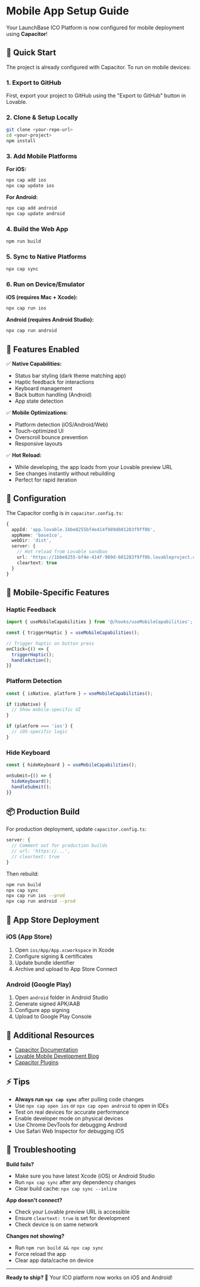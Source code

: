 # Mobile App Setup Guide

Your LaunchBase ICO Platform is now configured for mobile deployment using **Capacitor**!

## 🚀 Quick Start

The project is already configured with Capacitor. To run on mobile devices:

### 1. Export to GitHub
First, export your project to GitHub using the "Export to GitHub" button in Lovable.

### 2. Clone & Setup Locally
```bash
git clone <your-repo-url>
cd <your-project>
npm install
```

### 3. Add Mobile Platforms

**For iOS:**
```bash
npx cap add ios
npx cap update ios
```

**For Android:**
```bash
npx cap add android  
npx cap update android
```

### 4. Build the Web App
```bash
npm run build
```

### 5. Sync to Native Platforms
```bash
npx cap sync
```

### 6. Run on Device/Emulator

**iOS (requires Mac + Xcode):**
```bash
npx cap run ios
```

**Android (requires Android Studio):**
```bash
npx cap run android
```

## 📱 Features Enabled

✅ **Native Capabilities:**
- Status bar styling (dark theme matching app)
- Haptic feedback for interactions
- Keyboard management
- Back button handling (Android)
- App state detection

✅ **Mobile Optimizations:**
- Platform detection (iOS/Android/Web)
- Touch-optimized UI
- Overscroll bounce prevention
- Responsive layouts

✅ **Hot Reload:**
- While developing, the app loads from your Lovable preview URL
- See changes instantly without rebuilding
- Perfect for rapid iteration

## 🔧 Configuration

The Capacitor config is in `capacitor.config.ts`:

```typescript
{
  appId: 'app.lovable.1bbe8255bf4e414f989d601283f9ff0b',
  appName: 'base1co',
  webDir: 'dist',
  server: {
    // Hot reload from Lovable sandbox
    url: 'https://1bbe8255-bf4e-414f-989d-601283f9ff0b.lovableproject.com?forceHideBadge=true',
    cleartext: true
  }
}
```

## 🎨 Mobile-Specific Features

### Haptic Feedback
```typescript
import { useMobileCapabilities } from '@/hooks/useMobileCapabilities';

const { triggerHaptic } = useMobileCapabilities();

// Trigger haptic on button press
onClick={() => {
  triggerHaptic();
  handleAction();
}}
```

### Platform Detection
```typescript
const { isNative, platform } = useMobileCapabilities();

if (isNative) {
  // Show mobile-specific UI
}

if (platform === 'ios') {
  // iOS-specific logic
}
```

### Hide Keyboard
```typescript
const { hideKeyboard } = useMobileCapabilities();

onSubmit={() => {
  hideKeyboard();
  handleSubmit();
}}
```

## 📦 Production Build

For production deployment, update `capacitor.config.ts`:

```typescript
server: {
  // Comment out for production builds
  // url: 'https://...',
  // cleartext: true
}
```

Then rebuild:
```bash
npm run build
npx cap sync
npx cap run ios --prod
npx cap run android --prod
```

## 🎯 App Store Deployment

### iOS (App Store)
1. Open `ios/App/App.xcworkspace` in Xcode
2. Configure signing & certificates
3. Update bundle identifier
4. Archive and upload to App Store Connect

### Android (Google Play)
1. Open `android` folder in Android Studio
2. Generate signed APK/AAB
3. Configure app signing
4. Upload to Google Play Console

## 🔗 Additional Resources

- [Capacitor Documentation](https://capacitorjs.com/docs)
- [Lovable Mobile Development Blog](https://lovable.dev/blogs/mobile-development)
- [Capacitor Plugins](https://capacitorjs.com/docs/plugins)

## ⚡ Tips

- **Always run `npx cap sync`** after pulling code changes
- Use `npx cap open ios` or `npx cap open android` to open in IDEs
- Test on real devices for accurate performance
- Enable developer mode on physical devices
- Use Chrome DevTools for debugging Android
- Use Safari Web Inspector for debugging iOS

## 🐛 Troubleshooting

**Build fails?**
- Make sure you have latest Xcode (iOS) or Android Studio
- Run `npx cap sync` after any dependency changes
- Clear build cache: `npx cap sync --inline`

**App doesn't connect?**
- Check your Lovable preview URL is accessible
- Ensure `cleartext: true` is set for development
- Check device is on same network

**Changes not showing?**
- Run `npm run build && npx cap sync`
- Force reload the app
- Clear app data/cache on device

---

**Ready to ship? 🚀** Your ICO platform now works on iOS and Android!
